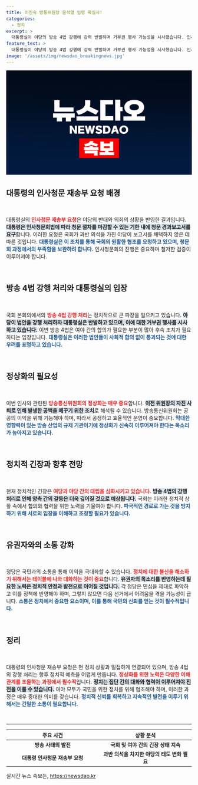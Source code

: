```yaml
---
title: 이진숙 방통위원장 윤석열 임명 확실시!
categories:
  - 정치
excerpt: >
  대통령실이 야당의 방송 4법 강행에 강력 반발하며 거부권 행사 가능성을 시사했습니다. 인사청문회 보고서 재송부 요청과 함께 방송통신위원회 정상화를 목표로 한 윤석열 대통령의 후보자 임명 계획에 이목이 집중되고 있습니다.
feature_text: >
  대통령실이 야당의 방송 4법 강행에 강력 반발하며 거부권 행사 가능성을 시사했습니다. 인사청문회 보고서 재송부 요청과 함께 방송통신위원회 정상화를 목표로 한 윤석열 대통령의 후보자 임명 계획에 이목이 집중되고 있습니다.
image: '/assets/img/newsdao_breakingnews.jpg'
---
```


<p><img src="/assets/img/newsdao_breakingnews.jpg" alt="pcversion 속보" /></p>

<h2 data-ke-size="size26">대통령의 인사청문 재송부 요청 배경</h2>

<p data-ke-size="size16">&nbsp;</p>

<p>대통령실의 <b><span style="color: #ee2323;">인사청문 재송부 요청</span></b>은 야당의 반대와 의회의 상황을 반영한 결과입니다. <b><span style="background-color: #21538527;">대통령은 인사청문회법에 따라 청문 절차를 마감할 수 있는 기한 내에 청문 경과보고서를 요구</span></b>합니다. 이러한 요청은 국회가 과반 의석을 가진 야당이 보고서를 채택하지 않은 데 따른 것입니다. <b><span style="color: #1a5490;">대통령실은 이 조치를 통해 국회의 원활한 협조를 요청하고 있으며, 청문회 과정에서의 부족함을 보완하려 합니다.</span></b> 인사청문회의 진행은 중요하며 철저한 검증이 이루어져야 합니다. </p>

<p data-ke-size="size16">&nbsp;</p>

<h2 data-ke-size="size26">방송 4법 강행 처리와 대통령실의 입장</h2>

<p data-ke-size="size16">&nbsp;</p>

<p>국회 본회의에서의 <b><span style="color: #ee2323;">방송 4법 강행 처리</span></b>는 정치적으로 큰 파장을 일으키고 있습니다. <b><span style="background-color: #21538527;">야당이 법안을 강행 처리하자 대통령실은 반발하고 있으며, 이에 대한 거부권 행사를 시사하고 있습니다.</span></b> 이번 방송 4법은 여야 간의 합의가 필요한 부분이 많아 후속 조치가 필요하다는 입장입니다. <b><span style="color: #1a5490;">대통령실은 이러한 법안들이 사회적 합의 없이 통과되는 것에 대한 우려를 표명하고 있습니다.</span></b> </p>

<p data-ke-size="size16">&nbsp;</p>

<h2 data-ke-size="size26">정상화의 필요성</h2>

<p data-ke-size="size16">&nbsp;</p>

<p>이번 인사와 관련된 <b><span style="color: #ee2323;">방송통신위원회의 정상화는 매우 중요</span></b>합니다. <b><span style="background-color: #21538527;">이전 위원장의 자진 사퇴로 인해 발생한 공백을 메꾸기 위한 조치</span></b>로 해석될 수 있습니다. 방송통신위원회는 공공의 이익을 위해 기능해야 하며, 따라서 공정하고 효율적인 운영이 중요합니다. <b><span style="color: #1a5490;">막대한 영향력이 있는 방송 산업의 규제 기관이기에 정상화가 신속히 이루어져야 한다는 목소리가 높아지고 있습니다.</span></b></p>

<p data-ke-size="size16">&nbsp;</p>

<h2 data-ke-size="size26">정치적 긴장과 향후 전망</h2>

<p data-ke-size="size16">&nbsp;</p>

<p>현재 정치적인 긴장은 <b><span style="color: #ee2323;">여당과 야당 간의 대립을 심화시키고 있습니다.</span></b> <b><span style="background-color: #21538527;">방송 4법의 강행 처리로 인해 양측 간의 갈등은 더욱 깊어질 것으로 예상됩니다.</span></b> 국회는 이러한 정치적 상황 속에서 합의와 협력을 위한 노력을 기울여야 합니다. <b><span style="color: #1a5490;">파국적인 경로로 가는 것을 방지하기 위해 서로의 입장을 이해하고 조정할 필요가 있습니다.</span></b> </p>

<p data-ke-size="size16">&nbsp;</p>

<h2 data-ke-size="size26">유권자와의 소통 강화</h2>

<p data-ke-size="size16">&nbsp;</p>

<p>정당은 국민과의 소통을 통해 이익을 극대화할 수 있습니다. <b><span style="color: #ee2323;">정치에 대한 불신을 해소하기 위해서는 테이블에 나와 대화하는 것이 중요</span></b>합니다. <b><span style="background-color: #21538527;">유권자의 목소리를 반영하는데 필요한 노력은 정치적 안정과 발전으로 이어질 것입니다.</span></b> 각 정당은 민심을 제대로 파악하고 이를 정책에 반영해야 하며, 그렇지 않으면 다음 선거에서 어려움을 겪을 가능성이 큽니다. <b><span style="color: #1a5490;">소통은 정치에서 중요한 요소이며, 이를 통해 국민의 신뢰를 얻는 것이 필수적입니다.</span></b></p>

<p data-ke-size="size16">&nbsp;</p>

<h2 data-ke-size="size26">정리</h2>

<p data-ke-size="size16">&nbsp;</p>

<p>대통령의 인사청문 재송부 요청은 현 정치 상황과 밀접하게 연결되어 있으며, 방송 4법의 강행 처리는 향후 정치적 예측을 어렵게 만듭니다. <b><span style="color: #ee2323;">정상화를 위한 노력은 다양한 이해관계를 조율하는 과정에서 필수적</span></b>입니다. <b><span style="background-color: #21538527;">정치는 집단 간의 대화와 협력이 이루어져야 진전을 이룰 수 있습니다.</span></b> 여야 모두가 국민을 위한 정치를 위해 협조해야 하며, 이러한 과정은 매우 중대한 의미를 갖습니다. <b><span style="color: #1a5490;">정치적 신뢰를 회복하고 지속적인 발전을 이루기 위해서는 긴밀한 소통이 필요합니다.</span></b></p>

<p data-ke-size="size16">&nbsp;</p>

<hr>

<table style="width: 100%; border-collapse: collapse;">
<thead>
<tr>
<th style="width: 50%;"><b>주요 사건</b></th>
<th style="width: 50%;"><b>상황 분석</b></th>
</tr>
</thead>
<tbody>
<tr>
<td style="text-align: center; height: 17px;"><b>방송 사태의 발전</b></td>
<td style="text-align: center; height: 17px;"><b>국회 및 여야 간의 긴장 상태 지속</b></td>
</tr>
<tr>
<td style="text-align: center; height: 17px;"><b>대통령 인사청문 재송부 요청</b></td>
<td style="text-align: center; height: 17px;"><b>과반 의석을 차지한 야당의 태도 변화 필요</b></td>
</tr>
</tbody>
</table>
실시간 뉴스 속보는, <a href="https://newsdao.kr" rel="dofollow">https://newsdao.kr</a>


